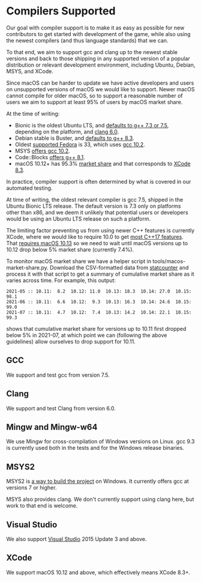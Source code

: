 # Compilers Supported

Our goal with compiler support is to make it as easy as possible for new
contributors to get started with development of the game, while also using the
newest compilers (and thus language standards) that we can.

To that end, we aim to support gcc and clang up to the newest stable versions
and back to those shipping in any supported version of a popular distribution
or relevant development environment, including Ubuntu, Debian, MSYS, and XCode.

Since macOS can be harder to update we have active developers and users on
unsupported versions of macOS we would like to support.  Newer macOS cannot
compile for older macOS, so to support a reasonable number of users we aim to
support at least 95% of users by macOS market share.

At the time of writing:
* Bionic is the oldest Ubuntu LTS, and [defaults to g++ 7.3 or
  7.5](https://packages.ubuntu.com/bionic/g++), depending on the platform, and
  [clang 6.0](https://packages.ubuntu.com/bionic/clang).
* Debian stable is Buster, and [defaults to g++
  8.3](https://packages.debian.org/buster/g++).
* Oldest [supported Fedora](https://fedoraproject.org/wiki/Releases) is 33,
  which uses [gcc
  10.2](https://fedora.pkgs.org/33/fedora-x86_64/gcc-10.2.1-3.fc33.x86_64.rpm.html).
* MSYS [offers gcc 10.2](https://packages.msys2.org/base).
* Code::Blocks [offers g++
  8.1](https://www.codeblocks.org/downloads/binaries/).
* macOS 10.12+ has 95.3% [market
  share](https://gs.statcounter.com/os-version-market-share/macos/desktop/worldwide)
  and that corresponds to [XCode 8.3](https://xcodereleases.com/).

In practice, compiler support is often determined by what is covered in our
automated testing.

At time of writing, the oldest relevant compiler is gcc 7.5, shipped in the
Ubuntu Bionic LTS release.  The default version is 7.3 only on platforms other
than x86, and we deem it unlikely that potential users or developers would be
using an Ubuntu LTS release on such a platform.

The limiting factor preventing us from using newer C++ features is currently
XCode, where we would like to require 10.0 to get [most C++17
features](https://en.cppreference.com/w/cpp/compiler_support/17).  That
[requires macOS 10.13](https://xcodereleases.com/) so we need to wait until
macOS versions up to 10.12 drop below 5% market share (currently 7.4%).

To monitor macOS market share we have a helper script in
tools/macos-market-share.py.  Download the CSV-formatted data from
[statcounter](https://gs.statcounter.com/os-version-market-share/macos/desktop/worldwide)
and process it with that script to get a summary of cumulative market share as
it varies across time.  For example, this output:

```
2021-05 :: 10.11:  8.2  10.12: 11.0  10.13: 18.3  10.14: 27.0  10.15: 98.1
2021-06 :: 10.11:  6.6  10.12:  9.3  10.13: 16.3  10.14: 24.6  10.15: 99.0
2021-07 :: 10.11:  4.7  10.12:  7.4  10.13: 14.2  10.14: 22.1  10.15: 99.3
```

shows that cumulative market share for versions up to 10.11 first dropped below
5% in 2021-07, at which point we can (following the above guidelines) allow
ourselves to drop support for 10.11.

## GCC

We support and test gcc from version 7.5.

## Clang

We support and test Clang from version 6.0.

## Mingw and Mingw-w64

We use Mingw for cross-compilation of Windows versions on Linux.  gcc 9.3 is
currently used both in the tests and for the Windows release binaries.

## MSYS2

MSYS2 is [a way to build the project](COMPILING-MSYS.md) on Windows. It
currently offers gcc at versions 7 or higher.

MSYS also provides clang.  We don't currently support using clang here, but
work to that end is welcome.

## Visual Studio

We also support [Visual Studio](COMPILING-VS-VCPKG.md) 2015 Update 3 and above.

## XCode

We support macOS 10.12 and above, which effectively means XCode 8.3+.
